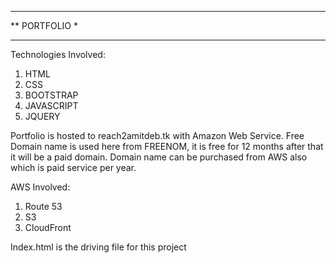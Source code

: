 ********************************************************************************
**                              PORTFOLIO                                      *
********************************************************************************

Technologies Involved:
1. HTML
2. CSS
3. BOOTSTRAP
4. JAVASCRIPT
5. JQUERY

Portfolio is hosted to reach2amitdeb.tk with Amazon Web Service.
Free Domain name is used here from FREENOM, it is free for 12 months after that it will be a paid domain.
Domain name can be purchased from AWS also which is paid service per year.

AWS Involved:
1. Route 53
2. S3
3. CloudFront

Index.html is the driving file for this project